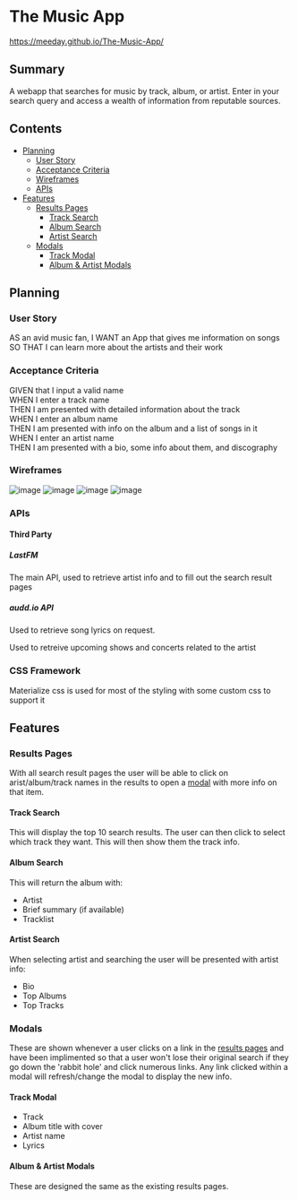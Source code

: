 # The Music App

https://meeday.github.io/The-Music-App/

## Summary

A webapp that searches for music by track, album, or artist. Enter in your search query and access a wealth of information from reputable sources.

## Contents

- [Planning](#planning)
  - [User Story](#user-story)
  - [Acceptance Criteria](#acceptance-criteria)
  - [Wireframes](#wireframes)
  - [APIs](#apis)
- [Features](#features)
  - [Results Pages](#results-pages)
    - [Track Search](#track-search)
    - [Album Search](#album-search)
    - [Artist Search](#arist-search)
  - [Modals](#modals)
    - [Track Modal](#track-modal)
    - [Album & Artist Modals](#album-artists-modal)

## Planning

### User Story

AS an avid music fan,
I WANT an App that gives me information on songs
SO THAT I can learn more about the artists and their work

### Acceptance Criteria

GIVEN that I input a valid name  
WHEN I enter a track name  
THEN I am presented with detailed information about the track  
WHEN I enter an album name  
THEN I am presented with info on the album and a list of songs in it  
WHEN I enter an artist name  
THEN I am presented with a bio, some info about them, and discography

### Wireframes

![image](https://user-images.githubusercontent.com/59972622/80771729-3c14e880-8b4c-11ea-936d-c620bbad988c.png)
![image](https://user-images.githubusercontent.com/59972622/80771761-5a7ae400-8b4c-11ea-8554-7d0bb3b74e73.png)
![image](https://user-images.githubusercontent.com/59972622/80771774-5f3f9800-8b4c-11ea-9281-97c70ca5f2e5.png)
![image](https://user-images.githubusercontent.com/59972622/80771775-61095b80-8b4c-11ea-970f-dbd6875e8b3c.png)

### APIs

#### Third Party

##### LastFM

The main API, used to retrieve artist info and to fill out the search result pages

##### audd.io API

Used to retrieve song lyrics on request.

Used to retreive upcoming shows and concerts related to the artist

### CSS Framework

Materialize css is used for most of the styling with some custom css to support it

## Features

### Results Pages

With all search result pages the user will be able to click on arist/album/track names in the results to open a [modal](#modals) with more info on that item.

#### Track Search

This will display the top 10 search results. The user can then click to select which track they want. This will then show them the track info.

#### Album Search

This will return the album with:

- Artist
- Brief summary (if available)
- Tracklist

#### Artist Search

When selecting artist and searching the user will be presented with artist info:

- Bio
- Top Albums
- Top Tracks

### Modals

These are shown whenever a user clicks on a link in the [results pages](#results-pages) and have been implimented so that a user won't lose their original search if they go down the 'rabbit hole' and click numerous links. Any link clicked within a modal will refresh/change the modal to display the new info.

#### Track Modal

- Track
- Album title with cover
- Artist name
- Lyrics

#### Album & Artist Modals

These are designed the same as the existing results pages.
